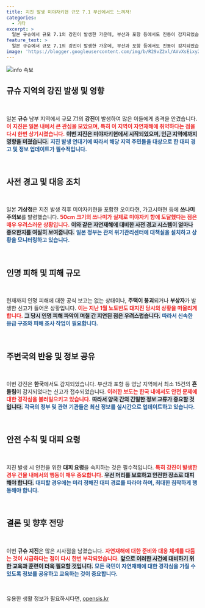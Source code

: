 ```yaml
---
title: 지진 발생 미야자키현 규모 7.1 부산에서도 느껴져!
categories:
  - 기타
excerpt: >
  일본 규슈에서 규모 7.1의 강진이 발생한 가운데, 부산과 포항 등에서도 진동이 감지되었습니다. 진도 6약의 강한 흔들림이 사람들을 놀라게 했고, 일본 정부는 원전 이상 없음과 대피 정보를 안내하고 있습니다. 이 여진의 여파는 과연 얼마나 클까요?
feature_text: >
  일본 규슈에서 규모 7.1의 강진이 발생한 가운데, 부산과 포항 등에서도 진동이 감지되었습니다. 진도 6약의 강한 흔들림이 사람들을 놀라게 했고, 일본 정부는 원전 이상 없음과 대피 정보를 안내하고 있습니다. 이 여진의 여파는 과연 얼마나 클까요?
image: 'https://blogger.googleusercontent.com/img/b/R29vZ2xl/AVvXsEixyZcFfHzMRdzZMjFBmAUKJYCLCGyLL1o632UiGVXcaFdKo_bkvkuCioo0uUKlGfBVcT3P84aROyZIXSBEx3Aw5nCQ3pTgDom1WDC4m8eifvWiAmWEEVb4x6G_l8C0QH225ldMjyaFvpxGEBGNO37VmDTDMHGhJPq73UglMfDca1-0aw/s1600/blogspot.png'
---
```


<p><img src="https://blogger.googleusercontent.com/img/b/R29vZ2xl/AVvXsEixyZcFfHzMRdzZMjFBmAUKJYCLCGyLL1o632UiGVXcaFdKo_bkvkuCioo0uUKlGfBVcT3P84aROyZIXSBEx3Aw5nCQ3pTgDom1WDC4m8eifvWiAmWEEVb4x6G_l8C0QH225ldMjyaFvpxGEBGNO37VmDTDMHGhJPq73UglMfDca1-0aw/s1600/blogspot.png" alt="info 속보" /></p>

<h2 data-ke-size="size26">규슈 지역의 강진 발생 및 영향</h2>

<p data-ke-size="size16">&nbsp;</p>

<p>일본 <b>규슈</b> 남부 지역에서 규모 7.1의 <b>강진</b>이 발생하여 많은 이들에게 충격을 안겼습니다. <b><span style="color: #ee2323;">이 지진은 일본 내에서 큰 관심을 모았으며, 특히 이 지역이 자연재해에 취약하다는 점을 다시 한번 상기시켰습니다.</span></b> <b><span style="background-color: #21538527;">이번 지진은 미야자키현에서 시작되었으며, 인근 지역에까지 영향을 미쳤습니다.</span></b> <b><span style="color: #1a5490;">지진 발생 연대기에 따라서 해당 지역 주민들을 대상으로 한 대피 경고 및 정보 업데이트가 필수적입니다.</span></b> </p>

<p data-ke-size="size16">&nbsp;</p>

<h2 data-ke-size="size26">사전 경고 및 대응 조치</h2>

<p data-ke-size="size16">&nbsp;</p>

<p>일본 <b>기상청</b>은 지진 발생 직후 미야자키현을 포함한 오이타현, 가고시마현 등에 <b>쓰나미 주의보</b>를 발령했습니다. <b><span style="color: #ee2323;">50cm 크기의 쓰나미가 실제로 미야자키 항에 도달했다는 점은 매우 우려스러운 상황입니다.</span></b> <b><span style="background-color: #21538527;">이와 같은 자연재해에 대비한 사전 경고 시스템이 얼마나 중요한지를 여실히 보여줍니다.</span></b> <b><span style="color: #1a5490;">일본 정부는 관저 위기관리센터에 대책실을 설치하고 상황을 모니터링하고 있습니다.</span></b> </p>

<p data-ke-size="size16">&nbsp;</p>

<h2 data-ke-size="size26">인명 피해 및 피해 규모</h2>

<p data-ke-size="size16">&nbsp;</p>

<p>현재까지 인명 피해에 대한 공식 보고는 없는 상태이나, <b>주택이 붕괴</b>되거나 <b>부상자</b>가 발생한 신고가 들어온 상황입니다. <b><span style="color: #ee2323;">이는 지난 1월 노토반도 대지진 당시의 상황을 떠올리게 합니다.</span></b> <b><span style="background-color: #21538527;">그 당시 인명 피해 파악이 며칠 간 지연된 점은 우려스럽습니다.</span></b> <b><span style="color: #1a5490;">따라서 신속한 응급 구조와 피해 조사 작업이 필요합니다.</span></b> </p>

<p data-ke-size="size16">&nbsp;</p>

<h2 data-ke-size="size26">주변국의 반응 및 정보 공유</h2>

<p data-ke-size="size16">&nbsp;</p>

<p>이번 강진은 <b>한국</b>에서도 감지되었습니다. 부산과 포항 등 영남 지역에서 최소 15건의 <b>흔들림</b>이 감지되었다는 신고가 접수되었습니다. <b><span style="color: #ee2323;">이러한 보도는 한국 내에서도 안전 문제에 대한 경각심을 불러일으키고 있습니다.</span></b> <b><span style="background-color: #21538527;">따라서 양국 간의 긴밀한 정보 교류가 중요할 것입니다.</span></b> <b><span style="color: #1a5490;">각국의 정부 및 관련 기관들은 최신 정보를 실시간으로 업데이트하고 있습니다.</span></b> </p>

<p data-ke-size="size16">&nbsp;</p>

<h2 data-ke-size="size26">안전 수칙 및 대피 요령</h2>

<p data-ke-size="size16">&nbsp;</p>

<p>지진 발생 시 안전을 위한 <b>대피 요령</b>을 숙지하는 것은 필수적입니다. <b><span style="color: #ee2323;">특히 강진이 발생한 경우 건물 내에서의 행동이 매우 중요합니다.</span></b> <b><span style="background-color: #21538527;">우선 머리를 보호하고 안전한 장소로 대피해야 합니다.</span></b> <b><span style="color: #1a5490;">대피할 경우에는 미리 정해진 대피 경로를 따라야 하며, 최대한 침착하게 행동해야 합니다.</span></b> </p>

<p data-ke-size="size16">&nbsp;</p>

<h2 data-ke-size="size26">결론 및 향후 전망</h2>

<p data-ke-size="size16">&nbsp;</p>

<p>이번 <b>규슈 지진</b>은 많은 시사점을 남겼습니다. <b><span style="color: #ee2323;">자연재해에 대한 준비와 대응 체계를 다듬는 것이 시급하다는 점이 다시 한번 부각되었습니다.</span></b> <b><span style="background-color: #21538527;">앞으로 이러한 사건에 대비하기 위한 교육과 훈련이 더욱 필요할 것입니다.</span></b> <b><span style="color: #1a5490;">모든 국민이 자연재해에 대한 경각심을 가질 수 있도록 정보를 공유하고 교육하는 것이 중요합니다.</span></b> </p>

<p data-ke-size="size16">&nbsp;</p>
유용한 생활 정보가 필요하시다면, <a href="https://opensis.kr" rel="dofollow">opensis.kr</a>


